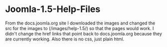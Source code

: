# Joomla-1.5-Help-Files
From the docs.joomla.org site I downloaded the images and changed the src for the images to (/images/help-1.5/) so that the pages would work. I didn't change the href links that point back to docs.joomla.org because they are currently working. Also there is no css, just plain html.
